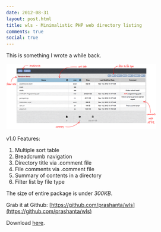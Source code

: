 ```yaml
---
date: 2012-08-31
layout: post.html
title: wls - Minimalistic PHP web directory listing
comments: true
social: true
---
```


This is something I wrote a while back.

<img src="/img/posts/wls.png" style="width: 80%;"/>

v1.0 Features:

1. Multiple sort table
2. Breadcrumb navigation
3. Directory title via .comment file
4. File comments via .comment file
5. Summary of contents in a directory
6. Filter list by file type

The size of entire package is under _300KB_.

Grab it at Github: [https://github.com/prashanta/wls](https://github.com/prashanta/wls)

Download [here](https://github.com/prashanta/wls/zipball/master).
